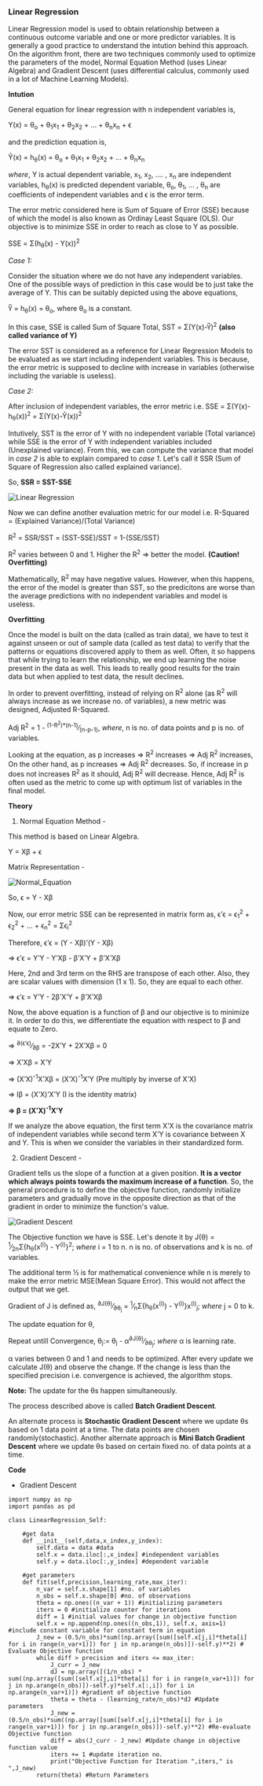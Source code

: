 ### Linear Regression

Linear Regression model is used to obtain relationship between a continuous outcome variable and one or more predictor variables. It is generally a good practice to understand the intution behind this approach. On the algorithm front, there are two techniques commonly used to optimize the parameters of the model, Normal Equation Method (uses Linear Algebra) and Gradient Descent (uses differential calculus, commonly used in a lot of Machine Learning Models). 

**Intution**

General equation for linear regression with n independent variables is, 

Y(x) = &theta;<sub>o</sub> + &theta;<sub>1</sub>x<sub>1</sub> + &theta;<sub>2</sub>x<sub>2</sub> + ... + &theta;<sub>n</sub>x<sub>n</sub> + &straightepsilon;

and the prediction equation is, 

Y&#770;(x) = h<sub>&theta;</sub>(x) = &theta;<sub>o</sub> + &theta;<sub>1</sub>x<sub>1</sub> + &theta;<sub>2</sub>x<sub>2</sub> + ... + &theta;<sub>n</sub>x<sub>n</sub> 

_where_, Y is actual dependent variable, 
x<sub>1</sub>, x<sub>2</sub>, .... , x<sub>n</sub> are independent variables, 
h<sub>&theta;</sub>(x) is predicted dependent variable,
&theta;<sub>o</sub>, &theta;<sub>1</sub>, ... , &theta;<sub>n</sub> are coefficients of independent variables and
&straightepsilon; is the error term.

The error metric considered here is Sum of Square of Error (SSE) because of which the model is also known as Ordinay Least Square (OLS). Our objective is to minimize SSE in order to reach as close to Y as possible.

SSE = &Sigma;(h<sub>&theta;</sub>(x) - Y(x))<sup>2</sup>

_Case 1:_

Consider the situation where we do not have any independent variables. One of the possible ways of prediction in this case would be to just take the average of Y. This can be suitably depicted using the above equations,

Y&#773; = h<sub>&theta;</sub>(x) = &theta;<sub>o</sub>, where &theta;<sub>o</sub> is a constant.

In this case, SSE is called Sum of Square Total, SST = &Sigma;(Y(x)-Y&#773;)<sup>2</sup> **(also called variance of Y)**

The error SST is considered as a reference for Linear Regression Models to be evaluated as we start including independent variables.
This is because, the error metric is supposed to decline with increase in variables (otherwise including the variable is useless).

_Case 2:_

After inclusion of independent variables, the error metric i.e. SSE = &Sigma;(Y(x)-h<sub>&theta;</sub>(x))<sup>2</sup> = &Sigma;(Y(x)-Y&#770;(x))<sup>2</sup>

Intutively, SST is the error of Y with no independent variable (Total variance) while SSE is the error of Y with independent variables included (Unexplained variance). From this, we can compute the variance that model in _case 2_ is able to explain compared to _case 1_. Let's call it SSR (Sum of Square of Regression also called explained variance). 

So, **SSR = SST-SSE**

![Linear Regression](https://github.com/abhisang32/abhisang32.github.io/blob/master/Linear_Regression_Help_files/Linear_Regression.png)

Now we can define another evaluation metric for our model i.e. R-Squared = (Explained Variance)/(Total Variance)

R<sup>2</sup> = SSR/SST = (SST-SSE)/SST = 1-(SSE/SST)

R<sup>2</sup> varies between 0 and 1. Higher the R<sup>2</sup> &#8658; better the model. **(Caution! Overfitting)**

Mathematically, R<sup>2</sup> may have negative values. However, when this happens, the error of the model is greater than SST, so the predicitons are worse than the average predictions with no independent variables and model is useless.

**Overfitting**

Once the model is built on the data (called as train data), we have to test it against unseen or out of sample data (called as test data) to verify that the patterns or equations discovered apply to them as well. Often, it so happens that while trying to learn the relationship, we end up learning the noise present in the data as well. This leads to really good results for the train data but when applied to test data, the result declines. 

In order to prevent overfitting, instead of relying on R<sup>2</sup> alone (as R<sup>2</sup> will always increase as we increase no. of variables), a new metric was designed, Adjusted R-Squared.

Adj R<sup>2</sup> = 1 - <sup>(1-R<sup>2</sup>)*(n-1)</sup>&frasl;<sub>(n-p-1)</sub>, _where_, n is no. of data points and p is no. of variables.

Looking at the equation, as p increases &#8658; R<sup>2</sup> increases &#8658; Adj R<sup>2</sup> increases,
On the other hand, as p increases &#8658; Adj R<sup>2</sup> decreases.
So, if increase in p does not increases R<sup>2</sup> as it should, Adj R<sup>2</sup> will decrease. Hence, Adj R<sup>2</sup> is often used as the metric to come up with optimum list of variables in the final model.

**Theory**

1. Normal Equation Method - 

This method is based on Linear Algebra. 

Y = X&beta; + &straightepsilon;

Matrix Representation - 

![Normal_Equation](https://github.com/abhisang32/abhisang32.github.io/blob/master/Linear_Regression_Help_files/Normal_Equation.PNG)

So, &straightepsilon; = Y - X&beta;

Now, our error metric SSE can be represented in matrix form as, &straightepsilon;&#884;&straightepsilon; = &straightepsilon;<sub>1</sub><sup>2</sup> + &straightepsilon;<sub>2</sub><sup>2</sup> + ... + &straightepsilon;<sub>n</sub><sup>2</sup> = &Sigma;&straightepsilon;<sub>i</sub><sup>2</sup>

Therefore, &straightepsilon;&#884;&straightepsilon; = (Y - X&beta;)&#884;(Y - X&beta;)

&#8658; &straightepsilon;&#884;&straightepsilon; = Y&#884;Y - Y&#884;X&beta; - &beta;&#884;X&#884;Y + &beta;&#884;X&#884;X&beta;

Here, 2nd and 3rd term on the RHS are transpose of each other. Also, they are scalar values with dimension (1 x 1). So, they are equal to each other.

&#8658; &straightepsilon;&#884;&straightepsilon; = Y&#884;Y - 2&beta;&#884;X&#884;Y + &beta;&#884;X&#884;X&beta;

Now, the above equation is a function of &beta; and our objective is to minimize it. In order to do this, we differentiate the equation with respect to &beta; and equate to Zero.

&#8658; <sup>&#x2202;(&straightepsilon;&#884;&straightepsilon;)</sup>&frasl;<sub>&#x2202;&beta;</sub> = -2X&#884;Y + 2X&#884;X&beta; = 0

&#8658; X&#884;X&beta; = X&#884;Y

&#8658; (X&#884;X)<sup>-1</sup>X&#884;X&beta; = (X&#884;X)<sup>-1</sup>X&#884;Y (Pre multiply by inverse of X&#884;X)

&#8658; I&beta; = (X&#884;X)&#884;X&#884;Y (I is the identity matrix)

**&#8658; &beta; = (X&#884;X)<sup>-1</sup>X&#884;Y**

If we analyze the above equation, the first term X&#884;X is the covariance matrix of independent variables while second term X&#884;Y is covariance between X and Y. This is when we consider the variables in their standardized form.

2. Gradient Descent - 

Gradient tells us the slope of a function at a given position. **It is a vector which always points towards the maximum increase of a function**. So, the general procedure is to define the objective function, randomly initialize parameters and gradually move in the opposite direction as that of the gradient in order to minimize the function's value.

![Gradient Descent](https://github.com/abhisang32/abhisang32.github.io/blob/master/Linear_Regression_Help_files/Gradient_Descent.png)

The Objective function we have is SSE. Let's denote it by J(&theta;) = <sup>1</sup>&frasl;<sub>2n</sub>&Sigma;{h<sub>&theta;</sub>(x<sup>(i)</sup>) - Y<sup>(i)</sup>}<sup>2</sup>; _where_ i = 1 to n. n is no. of observations and k is no. of variables.

The additional term 1&frasl;2 is for mathematical convenience while n is merely to make the error metric MSE(Mean Square Error). This would not affect the output that we get.

Gradient of J is defined as, <sup>&#x2202;J(&theta;)</sup>&frasl;<sub>&#x2202;&theta;<sub>j</sub></sub> = <sup>1</sup>&frasl;<sub>n</sub>&Sigma;{h<sub>&theta;</sub>(x<sup>(i)</sup>) - Y<sup>(i)</sup>}x<sup>(i)</sup><sub>j</sub>; _where_ j = 0 to k.

The update equation for &theta;,

Repeat untill Convergence,
&theta;<sub>j</sub>:= &theta;<sub>j</sub> - &alpha;<sup>&#x2202;J(&theta;)</sup>&frasl;<sub>&#x2202;&theta;<sub>j</sub></sub>; _where_ &alpha; is learning rate. 

&alpha; varies between 0 and 1 and needs to be optimized. After every update we calculate J(&theta;) and observe the change. If the change is less than the specified precision i.e. convergence is achieved, the algorithm stops.

**Note:** The update for the &theta;s happen simultaneously.

The process described above is called **Batch Gradient Descent**.

An alternate process is **Stochastic Gradient Descent** where we update &theta;s based on 1 data point at a time. The data points are chosen randomly(stochastic). Another alternate approach is **Mini Batch Gradient Descent** where we update &theta;s based on certain fixed no. of data points at a time.

**Code** 
- Gradient Descent

```
import numpy as np
import pandas as pd

class LinearRegression_Self:

    #get data
    def __init__(self,data,x_index,y_index):
        self.data = data #data
        self.x = data.iloc[:,x_index] #independent variables
        self.y = data.iloc[:,y_index] #dependent variable
        
    #get parameters    
    def fit(self,precision,learning_rate,max_iter):
        n_var = self.x.shape[1] #no. of variables
        n_obs = self.x.shape[0] #no. of observations
        theta = np.ones((n_var + 1)) #initializing parameters
        iters = 0 #initialize counter for iterations
        diff = 1 #initial values for change in objective function
        self.x = np.append(np.ones((n_obs,1)), self.x, axis=1) #include constant variable for constant term in equation
        J_new = (0.5/n_obs)*sum((np.array([sum([self.x[j,i]*theta[i] for i in range(n_var+1)]) for j in np.arange(n_obs)])-self.y)**2) # Evaluate Objective function
        while diff > precision and iters <= max_iter:
            J_curr = J_new
            dJ = np.array([(1/n_obs) * sum((np.array([sum([self.x[j,i]*theta[i] for i in range(n_var+1)]) for j in np.arange(n_obs)])-self.y)*self.x[:,i]) for i in np.arange(n_var+1)]) #gradient of objective function
            theta = theta - (learning_rate/n_obs)*dJ #Update parameters
            J_new = (0.5/n_obs)*sum((np.array([sum([self.x[j,i]*theta[i] for i in range(n_var+1)]) for j in np.arange(n_obs)])-self.y)**2) #Re-evaluate Objective function
            diff = abs(J_curr - J_new) #Update change in objective function value
            iters += 1 #update iteration no.
            print("Objective Function for Iteration ",iters," is ",J_new)
        return(theta) #Return Parameters 

```
